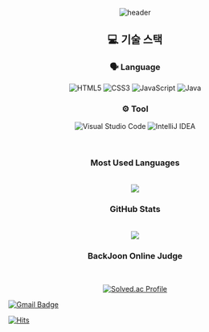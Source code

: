 <div align = " center ">
  
  ![header](https://capsule-render.vercel.app/api?type=slice&color=45615c&height=200&section=header&text=코리%20cori&fontSize=50&fontAlign=85&rotate=-347&fontAlignY=40&fontColor=FFFFFF&animation=fadeIn)
  
  
  
  ## 💻 기술 스택

  ### 🗣️ Language
  
  ![HTML5](https://img.shields.io/badge/HTML5-E34F26.svg?&style=for-the-badge&logo=HTML5&logoColor=white)
  ![CSS3](https://img.shields.io/badge/CSS3-1572B6.svg?&style=for-the-badge&logo=CSS3&logoColor=white)
  ![JavaScript](https://img.shields.io/badge/JavaScript-F7DF1E.svg?&style=for-the-badge&logo=JavaScript&logoColor=white)
  ![Java](https://img.shields.io/badge/JAVA-007396?style=for-the-badge&logo=java&logoColor=white)

  ### ⚙️ Tool
  
  ![Visual Studio Code](https://img.shields.io/badge/Visual%20Studio%20Code-007ACC.svg?&style=for-the-badge&logo=Visual%20Studio%20Code&logoColor=white)
  ![IntelliJ IDEA](https://img.shields.io/badge/IntelliJ%20idea-000000.svg?&style=for-the-badge&logo=intellijidea&logoColor=white)

  <br/>
  
  ### Most Used Languages

  <br/>
  
  <img src="https://github-readme-stats.vercel.app/api/top-langs/?username=C0ribo&layout=compact&theme=buefy">

  <br/>

  ### GitHub Stats

  <br/>

  <img src="https://github-readme-stats.vercel.app/api?username=C0ribo&show_icons=true&theme=buefy">

  <br/>

  ### BackJoon Online Judge

  <br/>
  
  [![Solved.ac Profile](http://mazassumnida.wtf/api/v2/generate_badge?boj=cowldbs1022)](https://solved.ac/cowldbs1022)
  

</div>


[![Gmail Badge](https://img.shields.io/badge/Gmail-d14836?style=flat-square&logo=Gmail&logoColor=white&link=mailto:dmsry1022@gmail.com)](mailto:dmsry1022@gmail.com)

[![Hits](https://hits.seeyoufarm.com/api/count/incr/badge.svg?url=https%3A%2F%2Fgithub.com%2FC0ribo&count_bg=%23420279&title_bg=%23BEA7E6&icon=&icon_color=%23E7E7E7&title=hits&edge_flat=false)](https://hits.seeyoufarm.com)
